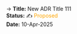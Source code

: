 -> **Title:** New ADR Title 111 <br/> **Status:** ✍️ <font color="orange">Proposed </font><br/> **Date:** 10-Apr-2025
